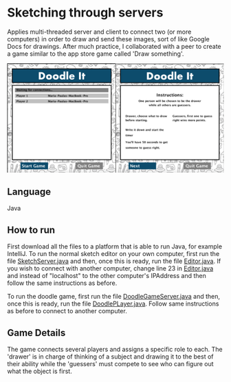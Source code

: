 # Sketching through servers
Applies multi-threaded server and client to connect two (or more computers) in order to draw and send these images, sort of like Google Docs for drawings. After much practice, I collaborated with a peer to create a game similar to the app store game called 'Draw something'.

<img src="screenshot2.png" width="50%" /><img src="screenshot1.png" width="50%" />


## Language
Java

## How to run
First download all the files to a platform that is able to run Java, for example IntelliJ. To run the normal sketch editor on your own computer, first run the file [SketchServer.java](SketchServer.java) and then, once this is ready, run the file [Editor.java](Editor.java). If you wish to connect with another computer, change line 23 in [Editor.java](Editor.java) and instead of "localhost" to the other computer's IPAddress and then follow the same instructions as before. 

To run the doodle game, first run the file [DoodleGameServer.java](DoodleGameServer.java) and then, once this is ready, run the file [DoodlePLayer.java](DoodlePLayer.java). Follow same instructions as before to connect to another computer. 


## Game Details
The game connects several players and assigns a specific role to each. The 'drawer' is in charge of thinking of a subject and drawing it to the best of their ability while the 'guessers' must compete to see who can figure out what the object is first.
